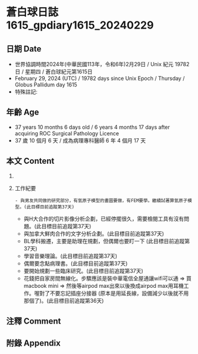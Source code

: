 [_metadata_:encoding]: - "utf-8"
[_metadata_:language]: - "zh-Hant-TW"
[_metadata_:fileformat]: - "markdown"
[_metadata_:MIME_type]: - "text/plain"
[_metadata_:markdown_version]: - "commonmark version 0.30"
[_metadata_:markdown_spec]: - "https://spec.commonmark.org/0.30/"

# 蒼白球日誌1615_gpdiary1615_20240229 #

## 日期 Date ##

* 世界協調時間2024年(中華民國113年，令和6年)2月29日 / Unix 紀元 19782 日 / 星期四 / 蒼白球紀元第1615日
* February 29, 2024 (UTC) / 19782 days since Unix Epoch / Thursday / Globus Pallidum day 1615
* 特殊註記:

## 年齡 Age ##

* 37 years 10 months 6 days old / 6 years 4 months 17 days after acquiring ROC Surgical Pathology Licence
* 37 歲 10 個月 6 天 / 成為病理專科醫師 6 年 4 個月 17 天

## 本文 Content ##

1. 

    
2. 工作紀要

       - 與男友共同做的研究部分，有氫原子模型的畫圖要做，有FEM要學。繼續試著算氫原子模型。(此目標目前追蹤第37天)
   - 與H大合作的切片影像分析企劃，已經停擺很久，需要檢閱工具有沒有問題。(此目標目前追蹤第37天)
   - 與加拿大鮮肉合作的文字分析企劃。(此目標目前追蹤第37天)
   - BL學科搬遷，主要是助理在規劃，但偶爾也要盯一下 (此目標目前追蹤第37天)
   - 學習音樂理論。(此目標目前追蹤第37天)
   - 偶爾要念點病理書。(此目標目前追蹤第37天)
   - 要開始規劃一些臨床研究。(此目標目前追蹤第37天)
   - 花錢把自家房間無線化。步驟應該是裝中華電信全屋通讓wifi可以通 => 買macbook mini => 然後等airpod max出來以後換成airpod max用耳機工作。喔對了不要忘記插座分接器 (原本是用延長線，設備減少以後就不用那個了)。(此目標目前追蹤第36天)


## 注釋 Comment ##


## 附錄 Appendix ##

